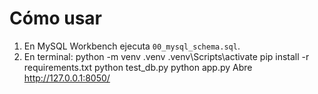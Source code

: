 # Cómo usar
1) En MySQL Workbench ejecuta `00_mysql_schema.sql`.
2) En terminal:
   python -m venv .venv
   .venv\Scripts\activate
   pip install -r requirements.txt
   python test_db.py
   python app.py
Abre http://127.0.0.1:8050/
